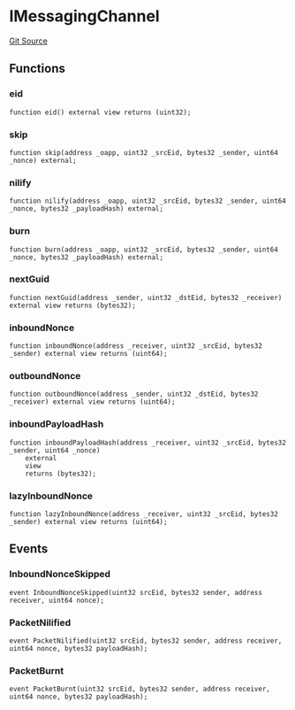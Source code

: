 # IMessagingChannel
[Git Source](https://github.com/malda-protocol/malda-lending/blob/7babde64a69e0bddbfb8ee96e52976dd39acebdd/src\interfaces\external\layerzero\v2\IMessagingChannel.sol)


## Functions
### eid


```solidity
function eid() external view returns (uint32);
```

### skip


```solidity
function skip(address _oapp, uint32 _srcEid, bytes32 _sender, uint64 _nonce) external;
```

### nilify


```solidity
function nilify(address _oapp, uint32 _srcEid, bytes32 _sender, uint64 _nonce, bytes32 _payloadHash) external;
```

### burn


```solidity
function burn(address _oapp, uint32 _srcEid, bytes32 _sender, uint64 _nonce, bytes32 _payloadHash) external;
```

### nextGuid


```solidity
function nextGuid(address _sender, uint32 _dstEid, bytes32 _receiver) external view returns (bytes32);
```

### inboundNonce


```solidity
function inboundNonce(address _receiver, uint32 _srcEid, bytes32 _sender) external view returns (uint64);
```

### outboundNonce


```solidity
function outboundNonce(address _sender, uint32 _dstEid, bytes32 _receiver) external view returns (uint64);
```

### inboundPayloadHash


```solidity
function inboundPayloadHash(address _receiver, uint32 _srcEid, bytes32 _sender, uint64 _nonce)
    external
    view
    returns (bytes32);
```

### lazyInboundNonce


```solidity
function lazyInboundNonce(address _receiver, uint32 _srcEid, bytes32 _sender) external view returns (uint64);
```

## Events
### InboundNonceSkipped

```solidity
event InboundNonceSkipped(uint32 srcEid, bytes32 sender, address receiver, uint64 nonce);
```

### PacketNilified

```solidity
event PacketNilified(uint32 srcEid, bytes32 sender, address receiver, uint64 nonce, bytes32 payloadHash);
```

### PacketBurnt

```solidity
event PacketBurnt(uint32 srcEid, bytes32 sender, address receiver, uint64 nonce, bytes32 payloadHash);
```

